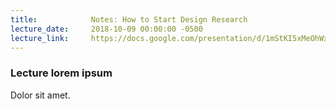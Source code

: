 ```yaml
---
title:            Notes: How to Start Design Research
lecture_date:     2018-10-09 00:00:00 -0500
lecture_link:     https://docs.google.com/presentation/d/1mStKI5xMeOhWxVZQdRsAWijpXCkr4yNndL6U1uhwABM/edit?usp=sharing
---
```

### Lecture lorem ipsum

Dolor sit amet.

